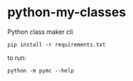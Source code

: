 # python-my-classes
Python class maker cli

```
pip install -r requirements.txt
```

to run:

```
python -m pymc --help
```
